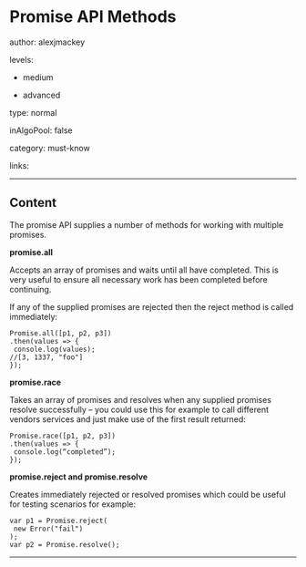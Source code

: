 # Promise API Methods
author: alexjmackey

levels:

  - medium

  - advanced

type: normal

inAlgoPool: false

category: must-know

links:

---
## Content

The promise API supplies a number of methods for working with multiple promises.

**promise.all**

Accepts an array of promises and waits until all have completed. This is very useful to ensure all necessary work has been completed before continuing.

If any of the supplied promises are rejected then the reject method is called immediately:

```
Promise.all([p1, p2, p3])
.then(values => {
 console.log(values);
//[3, 1337, "foo"]
});
```

**promise.race**

Takes an array of promises and resolves when any supplied promises resolve successfully – you could use this for example to call different vendors services and just make use of the first result returned:

```
Promise.race([p1, p2, p3])
.then(values => {
 console.log(“completed”);
});
```

**promise.reject and promise.resolve**

Creates immediately rejected or resolved promises which could be useful for testing scenarios for example:

```
var p1 = Promise.reject(
 new Error("fail")
);
var p2 = Promise.resolve();
```
---

